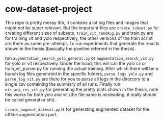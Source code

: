 # cow-dataset-project

This repo is pretty messy tbh, it contains a lot log files and images that might not be super relevant. But the important files are `create_subset.py` for creating different sizes of subsets. `train_vit_randAug.py` and train.py are for training vit and yolo respectively, the other versions of the train script are there as some pre-attempt. To run experiments that generate the results shown in the thesis (basically the pipeline referred in the thesis).

run `augmentation_search_yolo_general.py` or `augmentation_search_vit.py` for yolo or vit respectively. Under the hood, this will call the yolo cli or train_vit_parser.py for running the actual training. After which there will be a bunch log files generated in the specific folders, `parse_logs_yolo.py` and `parse_log_vit.py` are there for you to parse all logs in the directory to a single csv containing the summary of all runs. Finally run `vis_aug_res_vit.py` for generating the pretty plots shown in the thesis, note this works for both yolo and vit (the file name is misleading, it really should be called general or sth).

`create_augment_dateset.py` is for generating augmented dataset for the offline augmentation part.
